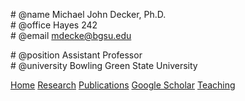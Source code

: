 
<div markdown="1" class="header">

<div markdown="1" class="contact" class="comment">

\# @name   Michael John Decker, Ph.D.<br/>
\# @office Hayes 242<br/>
\# @email  [mdecke@bgsu.edu](mailto:mdecke@bgsu.edu)<br/>

</div>

<div markdown="1" class="position" class="comment">

\# @position   Assistant Professor<br/>
\# @university Bowling Green State University<br/>

</div>

<div markdown="1" class="menu">

[Home](index.html "Home page")
[Research](research.html "A brief description of my research")
[Publications](publications.html "List of all publications")
[Google Scholar](https://scholar.google.com/citations?user=2E-jE6IAAAAJ&hl=en "Publications and # citations")
[Teaching](teaching.html "Previous teaching")

</div>

</div>
